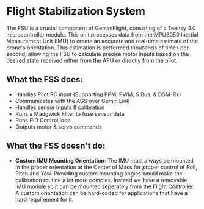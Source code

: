 # Flight Stabilization System

The FSU is a crucial component of GeminiFlight, consisting of a Teensy 4.0 microcontroller module. This unit processes data from the MPU6050 Inertial Measurement Unit (IMU) to create an accurate and real-time estimate of the drone's orientation. This estimation is performed thousands of times per second, allowing the FSU to calculate precise motor inputs based on the desired state received either from the APU or directly from the pilot.

## What the FSS does:

* Handles Pilot RC input (Supporting PPM, PWM, S.Bus, & DSM-Rx)
* Communicates with the AGS over GeminiLink
* Handles sensor inputs & calibration
* Runs a Madgwick Filter to fuse sensor data
* Runs PID Control loop
* Outputs motor & servo commands



## What the FSS doesn't do:

* **Custom IMU Mounting Orientation**: The IMU must always be mounted in the proper orientation at the Center of Mass for proper control of Roll, Pitch and Yaw. Providing custom mounting angles would make the calibration routine a lot more complex. Instead we have a removable IMU module so it can be mounted seperately from the Flight Controller. A custom orientation can be hard-coded for applications that have a hard requirement for it.
